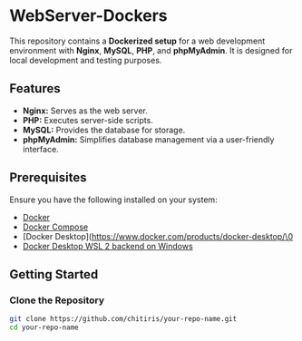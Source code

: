 # WebServer-Dockers
This repository contains a **Dockerized setup** for a web development environment with **Nginx**, **MySQL**, **PHP**, and **phpMyAdmin**. It is designed for local development and testing purposes.

## Features

- **Nginx:** Serves as the web server.
- **PHP:** Executes server-side scripts.
- **MySQL:** Provides the database for storage.
- **phpMyAdmin:** Simplifies database management via a user-friendly interface.

## Prerequisites

Ensure you have the following installed on your system:
- [Docker](https://www.docker.com/)
- [Docker Compose](https://docs.docker.com/compose/)
- [Docker Desktop](https://www.docker.com/products/docker-desktop/\0
- [Docker Desktop WSL 2 backend on Windows](https://docs.docker.com/desktop/features/wsl/)

## Getting Started

### Clone the Repository

```bash
git clone https://github.com/chitiris/your-repo-name.git
cd your-repo-name
